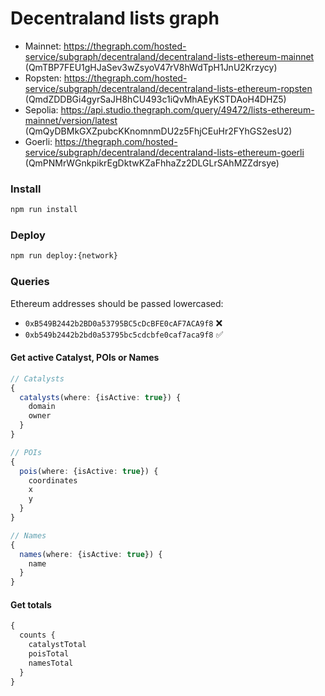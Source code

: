 # Decentraland lists graph

- Mainnet: https://thegraph.com/hosted-service/subgraph/decentraland/decentraland-lists-ethereum-mainnet (QmTBP7FEU1gHJaSev3wZsyoV47rV8hWdTpH1JnU2Krzycy)
- Ropsten: https://thegraph.com/hosted-service/subgraph/decentraland/decentraland-lists-ethereum-ropsten (QmdZDDBGi4gyrSaJH8hCU493c1iQvMhAEyKSTDAoH4DHZ5)
- Sepolia: https://api.studio.thegraph.com/query/49472/lists-ethereum-mainnet/version/latest (QmQyDBMkGXZpubcKKnomnmDU2z5FhjCEuHr2FYhGS2esU2)
- Goerli: https://thegraph.com/hosted-service/subgraph/decentraland/decentraland-lists-ethereum-goerli (QmPNMrWGnkpikrEgDktwKZaFhhaZz2DLGLrSAhMZZdrsye)

### Install

```bash
npm run install
```

### Deploy

```bash
npm run deploy:{network}
```

### Queries

Ethereum addresses should be passed lowercased:

- `0xB549B2442b2BD0a53795BC5cDcBFE0cAF7ACA9f8` ❌
- `0xb549b2442b2bd0a53795bc5cdcbfe0caf7aca9f8` ✅

#### Get active Catalyst, POIs or Names

```typescript
// Catalysts
{
  catalysts(where: {isActive: true}) {
    domain
    owner
  }
}

// POIs
{
  pois(where: {isActive: true}) {
    coordinates
    x
    y
  }
}

// Names
{
  names(where: {isActive: true}) {
    name
  }
}
```

#### Get totals

```typescript
{
  counts {
    catalystTotal
    poisTotal
    namesTotal
  }
}
```
